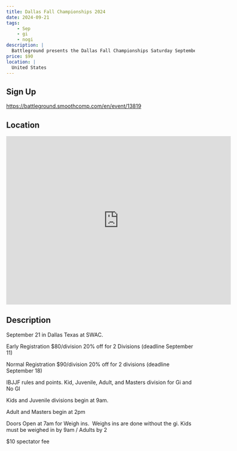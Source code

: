 ```yaml
---
title: Dallas Fall Championships 2024
date: 2024-09-21
tags:
    - Sep
    - gi 
    - nogi 
description: |
  Battleground presents the Dallas Fall Championships Saturday September 21
price: $90
location: |
  United States
---
```

## Sign Up
https://battleground.smoothcomp.com/en/event/13819

## Location
<iframe src="https://www.google.com/maps/embed?pb=!1m18!1m12!1m3!1d12345.6789!2d!3d!2m3!1f0!2f0!3f0!3m2!1i1024!2i768!4f13.1!3m3!1m2!1s0x0%3A0x0!2z!5e0!3m2!1sen!2sus!4v1234567890" width="600" height="450" style="border:0;" allowfullscreen="" loading="lazy"></iframe>

## Description
September 21 in Dallas Texas at SWAC. 


Early Registration $80/division 20% off for 2 Divisions (deadline September 11)


Normal Registration $90/division 20% off for 2 divisions (deadline September 18)


IBJJF rules and points. Kid, Juvenile, Adult, and Masters division for Gi and No GI 


Kids and Juvenile divisions begin at 9am.


Adult and Masters begin at 2pm


Doors Open at 7am for Weigh ins.  Weighs ins are done without the gi. Kids must be weighed in by 9am / Adults by 2


$10 spectator fee